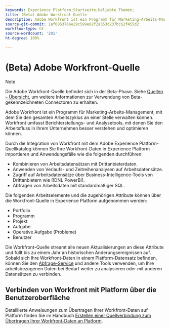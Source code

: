 ```yaml
---
keywords: Experience Platform;Startseite;beliebte Themen;
title: (Beta) Adobe Workfront-Quelle
description: Adobe Workfront ist ein Programm für Marketing-Arbeits-Management, mit dem Sie den gesamten Arbeitszyklus an einer Stelle verwalten können. Workfront umfasst Berichterstellungs- und Analysetools, mit denen Sie den Arbeitsfluss in Ihrem Unternehmen besser verstehen und optimieren können.
source-git-commit: 1af0863766e29c599e02f2a553d237bc62f455d2
workflow-type: ht
source-wordcount: '281'
ht-degree: 100%

---
```


# (Beta) Adobe Workfront-Quelle

>[!NOTE]
>
>Die Adobe Workfront-Quelle befindet sich in der Beta-Phase. Siehe [Quellen – Übersicht](../../home.md#terms-and-conditions), um weitere Informationen zur Verwendung von Beta-gekennzeichneten Connectoren zu erhalten.

Adobe Workfront ist ein Programm für Marketing-Arbeits-Management, mit dem Sie den gesamten Arbeitszyklus an einer Stelle verwalten können. Workfront umfasst Berichterstellungs- und Analysetools, mit denen Sie den Arbeitsfluss in Ihrem Unternehmen besser verstehen und optimieren können.

Durch die Integration von Workfront mit dem Adobe Experience Platform-Quellkatalog können Sie Ihre Workfront-Daten in Experience Platform importieren und Anwendungsfälle wie die folgenden durchführen:

* Kombinieren von Arbeitsdatensätzen mit Drittanbieterdaten.
* Anwenden von Verlaufs- und Zeitreihenanalysen auf Arbeitsdatensätze.
* Zugriff auf Arbeitsdatensätze über Business-Intelligence-Tools von Drittanbietern wie [!DNL PowerBI].
* Abfragen von Arbeitsdaten mit standardmäßiger SQL.

Die folgenden Arbeitselemente und die zugehörigen Attribute können über die Workfront-Quelle in Experience Platform aufgenommen werden:

* Portfolio
* Programm
* Projekt
* Aufgabe
* Operative Aufgabe (Probleme)
* Benutzer

Die Workfront-Quelle streamt alle neuen Aktualisierungen an diese Attribute und füllt bis zu einem Jahr an historischen Änderungsereignissen auf. Sobald sich Ihre Workfront-Daten in einem Platform-Datensatz befinden, können Sie den [Abfrage-Service](../../../query-service/home.md) und andere Tools verwenden, um Ihre arbeitsbezogenen Daten bei Bedarf weiter zu analysieren oder mit anderen Datensätzen zu verbinden.

## Verbinden von Workfront mit Platform über die Benutzeroberfläche

Detaillierte Anweisungen zum Übertragen Ihrer Workfront-Daten auf Platform finden Sie im Handbuch [Erstellen einer Quellverbindung zum Übertragen Ihrer Workfront-Daten an Platform](../../tutorials/ui/create/adobe-applications/workfront.md).